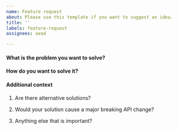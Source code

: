 ```yaml
---
name: Feature request
about: Please use this template if you want to suggest an idea.
title: ''
labels: feature-request
assignees: aead

---
```


#### What is the problem you want to solve?
<!-- And how does it affect you? -->

#### How do you want to solve it?

#### Additional context

1. Are there alternative solutions?
<!-- If yes, please elaborate -->

2. Would your solution cause a major breaking API change?
<!-- If yes, which part of the API? -->

3. Anything else that is important?
